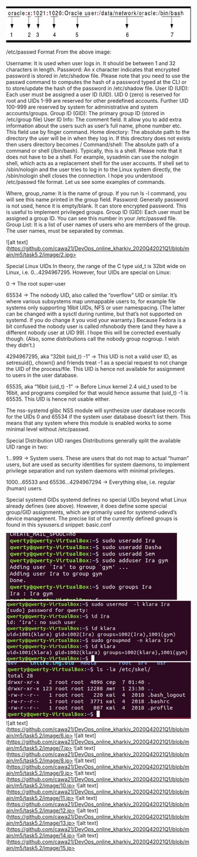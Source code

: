 ![alt text](https://github.com/cawa21/DevOps_online_kharkiv_2020Q42021Q1/blob/main/m5/task5.2/image/1.jpg)


/etc/passwd Format
From the above image:

Username: It is used when user logs in. It should be between 1 and 32 characters in length.
Password: An x character indicates that encrypted password is stored in /etc/shadow file. Please note that you need to use the passwd command to computes the hash of a password typed at the CLI or to store/update the hash of the password in /etc/shadow file.
User ID (UID): Each user must be assigned a user ID (UID). UID 0 (zero) is reserved for root and UIDs 1-99 are reserved for other predefined accounts. Further UID 100-999 are reserved by system for administrative and system accounts/groups.
Group ID (GID): The primary group ID (stored in /etc/group file)
User ID Info: The comment field. It allow you to add extra information about the users such as user’s full name, phone number etc. This field use by finger command.
Home directory: The absolute path to the directory the user will be in when they log in. If this directory does not exists then users directory becomes /
Command/shell: The absolute path of a command or shell (/bin/bash). Typically, this is a shell. Please note that it does not have to be a shell. For example, sysadmin can use the nologin shell, which acts as a replacement shell for the user accounts. If shell set to /sbin/nologin and the user tries to log in to the Linux system directly, the /sbin/nologin shell closes the connection.
I hope you understood /etc/passwd file format. Let us see some examples of commands.




Where,
group_name: It is the name of group. If you run ls -l command, you will see this name printed in the group field.
Password: Generally password is not used, hence it is empty/blank. It can store encrypted password. This is useful to implement privileged groups.
Group ID (GID): Each user must be assigned a group ID. You can see this number in your /etc/passwd file.
Group List: It is a list of user names of users who are members of the group. The user names, must be separated by commas.

![alt text](https://github.com/cawa21/DevOps_online_kharkiv_2020Q42021Q1/blob/main/m5/task5.2/image/2.jpg>



Special Linux UIDs
In theory, the range of the C type uid_t is 32bit wide on Linux, i.e. 0…4294967295. However, four UIDs are special on Linux:

0 → The root super-user

65534 → The nobody UID, also called the “overflow” UID or similar. It’s where various subsystems map unmappable users to, for example file systems only supporting 16bit UIDs, NFS or user namespacing. (The latter can be changed with a sysctl during runtime, but that’s not supported on systemd. If you do change it you void your warranty.) Because Fedora is a bit confused the nobody user is called nfsnobody there (and they have a different nobody user at UID 99). I hope this will be corrected eventually though. (Also, some distributions call the nobody group nogroup. I wish they didn’t.)

4294967295, aka “32bit (uid_t) -1” → This UID is not a valid user ID, as setresuid(), chown() and friends treat -1 as a special request to not change the UID of the process/file. This UID is hence not available for assignment to users in the user database.

65535, aka “16bit (uid_t) -1” → Before Linux kernel 2.4 uid_t used to be 16bit, and programs compiled for that would hence assume that (uid_t) -1 is 65535. This UID is hence not usable either.

The nss-systemd glibc NSS module will synthesize user database records for the UIDs 0 and 65534 if the system user database doesn’t list them. This means that any system where this module is enabled works to some minimal level without /etc/passwd.



Special Distribution UID ranges
Distributions generally split the available UID range in two:

1…999 → System users. These are users that do not map to actual “human” users, but are used as security identities for system daemons, to implement privilege separation and run system daemons with minimal privileges.

1000…65533 and 65536…4294967294 → Everything else, i.e. regular (human) users.

Special systemd GIDs
systemd defines no special UIDs beyond what Linux already defines (see above). However, it does define some special group/GID assignments, which are primarily used for systemd-udevd’s device management. The precise list of the currently defined groups is found in this sysusers.d snippet: basic.conf


![alt text](https://github.com/cawa21/DevOps_online_kharkiv_2020Q42021Q1/blob/main/m5/task5.2/image/3.jpg)
![alt text](https://github.com/cawa21/DevOps_online_kharkiv_2020Q42021Q1/blob/main/m5/task5.2/image/4.jpg)
![alt text](https://github.com/cawa21/DevOps_online_kharkiv_2020Q42021Q1/blob/main/m5/task5.2/image/5.jpg)
![alt text](https://github.com/cawa21/DevOps_online_kharkiv_2020Q42021Q1/blob/main/m5/task5.2/image/6.jp>
![alt text](https://github.com/cawa21/DevOps_online_kharkiv_2020Q42021Q1/blob/main/m5/task5.2/image/7.jp>
![alt text](https://github.com/cawa21/DevOps_online_kharkiv_2020Q42021Q1/blob/main/m5/task5.2/image/8.jp>
![alt text](https://github.com/cawa21/DevOps_online_kharkiv_2020Q42021Q1/blob/main/m5/task5.2/image/9.jp>
![alt text](https://github.com/cawa21/DevOps_online_kharkiv_2020Q42021Q1/blob/main/m5/task5.2/image/10.jp>
![alt text](https://github.com/cawa21/DevOps_online_kharkiv_2020Q42021Q1/blob/main/m5/task5.2/image/11.jp>
![alt text](https://github.com/cawa21/DevOps_online_kharkiv_2020Q42021Q1/blob/main/m5/task5.2/image/12.jp>
![alt text](https://github.com/cawa21/DevOps_online_kharkiv_2020Q42021Q1/blob/main/m5/task5.2/image/13.jp>
![alt text](https://github.com/cawa21/DevOps_online_kharkiv_2020Q42021Q1/blob/main/m5/task5.2/image/14.jp>
![alt text](https://github.com/cawa21/DevOps_online_kharkiv_2020Q42021Q1/blob/main/m5/task5.2/image/15.jp>



